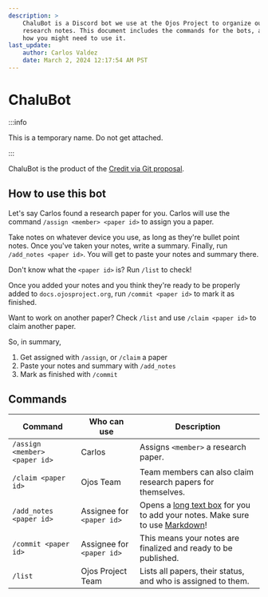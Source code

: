 ```yaml
---
description: >
    ChaluBot is a Discord bot we use at the Ojos Project to organize our
    research notes. This document includes the commands for the bots, as well as
    how you might need to use it.
last_update:
    author: Carlos Valdez
    date: March 2, 2024 12:17:54 AM PST
---
```

# ChaluBot

:::info

This is a temporary name. Do not get attached.

:::

ChaluBot is the product of the [Credit via Git proposal](/docs/url/research/git-credit/).

## How to use this bot

Let's say Carlos found a research paper for you. Carlos will use the command
`/assign <member> <paper id>` to assign you a paper.

Take notes on whatever device you use, as long as they're bullet point notes.
Once you've taken your notes, write a summary. Finally, run `/add_notes <paper id>`. You will get to paste your notes and summary there.

Don't know what the `<paper id>` is? Run `/list` to check!

Once you added your notes and you think they're ready to be properly added to
`docs.ojosproject.org`, run `/commit <paper id>` to mark it as finished.

Want to work on another paper? Check `/list` and use `/claim <paper id>` to
claim another paper.

So, in summary,

1. Get assigned with `/assign`, or `/claim` a paper
2. Paste your notes and summary with `/add_notes`
3. Mark as finished with `/commit`

## Commands

|Command|Who can use|Description|
|---|---|---|
|`/assign <member> <paper id>`|Carlos|Assigns `<member>` a research paper.|
|`/claim <paper id>`|Ojos Team|Team members can also claim research papers for themselves.|
|`/add_notes <paper id>`|Assignee for `<paper id>`|Opens a [long text box](https://discord.com/developers/docs/interactions/message-components#text-inputs) for you to add your notes. Make sure to use [Markdown](https://quickref.me/markdown)!|
|`/commit <paper id>`|Assignee for `<paper id>`|This means your notes are finalized and ready to be published.|
|`/list`|Ojos Project Team|Lists all papers, their status, and who is assigned to them.|
